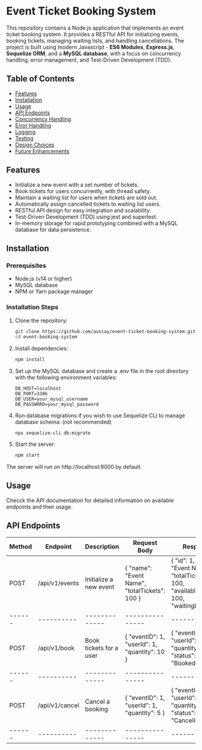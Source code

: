 # Event Ticket Booking System

This repository contains a Node.js application that implements an event ticket booking system. It provides a RESTful API for initializing events, booking tickets, managing waiting lists, and handling cancellations. The project is built using modern Javascript - **ES6 Modules**, **Express.js**, **Sequelize ORM**, and a **MySQL database**, with a focus on concurrency handling, error management, and Test-Driven Development (TDD).

## Table of Contents

- [Features](#features)
- [Installation](#installation)
- [Usage](#usage)
- [API Endpoints](#api-endpoints)
- [Concurrency Handling](#concurrency-handling)
- [Error Handling](#error-handling)
- [Logging](#logging)
- [Testing](#testing)
- [Design Choices](#design-choices)
- [Future Enhancements](#future-enhancements)

## Features 

- Initialize a new event with a set number of tickets.
- Book tickets for users concurrently, with thread safety.
- Maintain a waiting list for users when tickets are sold out.
- Automatically assign cancelled tickets to waiting list users.
- RESTful API design for easy integration and scalability.
- Test-Driven Development (TDD) using jest and supertest.
- In-memory storage for rapid prototyping combined with a MySQL database for data persistence.

## Installation

### Prerequisites

- Node.js (v14 or higher)
- MySQL database
- NPM or Yarn package manager

### Installation Steps

1. Clone the repository:
    ```bash
    git clone https://github.com/auscay/event-ticket-booking-system.git
    cd event-booking-system

2. Install dependencies:
    ```bash
    npm install

3. Set up the MySQL database and create a .env file in the root directory with the following environment variables:
    ```mysql
    DB_HOST=localhost
    DB_PORT=3306
    DB_USER=your_mysql_username
    DB_PASSWORD=your_mysql_password

4. Run database migrations if you wish to use Sequelize CLI to manage database schema: (not recommended)
    ```mysql
    npx sequelize-cli db:migrate

5. Start the server:
    ```bash
    npm start

The server will run on http://localhost:8000 by default.

## Usage

Checck the API documentation for detailed information on available endpoints and their usage.

## API Endpoints

Method | Endpoint | Description | Request Body | Response
-------|----------|-------------|---------------|--------
POST | /api/v1/events | Initialize a new event | { "name": "Event Name", "totalTickets": 100 } | { "id": 1, "name": "Event Name", "totalTickets": 100, "availableTickets": 100, "waitingList": [] }
------|----------|-------------|---------------|--------
POST | /api/v1/book | Book tickets for a user | { "eventID": 1, "userId": 1, "quantity": 10 } | { "eventId": 1, "userId": 1, "quantity": 2, "status": "Booked" }
------|----------|-------------|---------------|--------
POST | /api/v1/cancel | Cancel a booking | { "eventID": 1, "userId": 1, "quantity": 5 } | { "eventId": 1, "userId": 1, "quantity": 2, "status": "Cancelled" }
------|----------|-------------|---------------|--------


